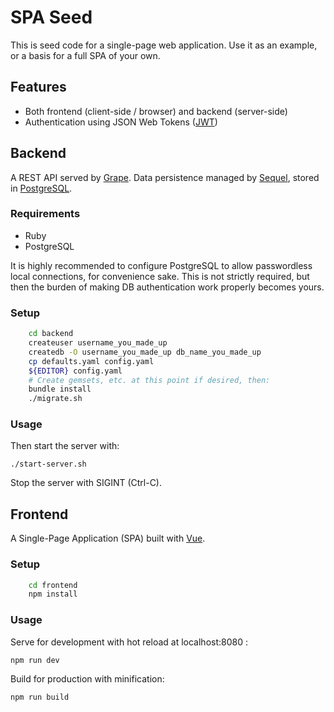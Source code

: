 # SPA Seed

This is seed code for a single-page web application.  Use it as an example, or
a basis for a full SPA of your own.

## Features

* Both frontend (client-side / browser) and backend (server-side)
* Authentication using JSON Web Tokens ([JWT](http://jwt.io/))

## Backend

A REST API served by [Grape](https://github.com/ruby-grape/grape).
Data persistence managed by [Sequel](http://sequel.jeremyevans.net/), stored in
[PostgreSQL](http://www.postgresql.org/).

### Requirements

* Ruby
* PostgreSQL

It is highly recommended to configure PostgreSQL to allow passwordless local
connections, for convenience sake.  This is not strictly required, but then
the burden of making DB authentication work properly becomes yours.

### Setup

``` bash
    cd backend
    createuser username_you_made_up
    createdb -O username_you_made_up db_name_you_made_up
    cp defaults.yaml config.yaml
    ${EDITOR} config.yaml
    # Create gemsets, etc. at this point if desired, then:
    bundle install
    ./migrate.sh
```

### Usage

Then start the server with:

    ./start-server.sh

Stop the server with SIGINT (Ctrl-C).

## Frontend

A Single-Page Application (SPA) built with [Vue](http://vuejs.org/).

### Setup

``` bash
    cd frontend
    npm install
```

### Usage

Serve for development with hot reload at localhost:8080 :

    npm run dev

Build for production with minification:

    npm run build
